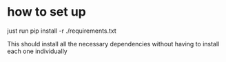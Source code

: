 # how to set up

just run pip install -r ./requirements.txt

This should install all the necessary dependencies without having to install each one individually
